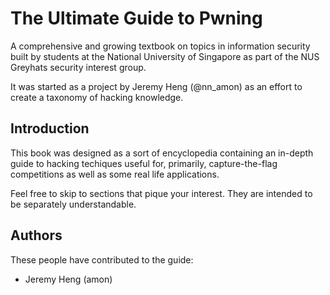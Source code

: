 # The Ultimate Guide to Pwning

A comprehensive and growing textbook on topics in information security built by
students at the National University of Singapore as part of the NUS Greyhats
security interest group.

It was started as a project by Jeremy Heng (@nn\_amon) as an effort to create a
taxonomy of hacking knowledge.

## Introduction

This book was designed as a sort of encyclopedia containing an in-depth guide to
hacking techiques useful for, primarily, capture-the-flag competitions as well
as some real life applications.

Feel free to skip to sections that pique your interest. They are intended to be
separately understandable.

## Authors

These people have contributed to the guide:

* Jeremy Heng (amon)
